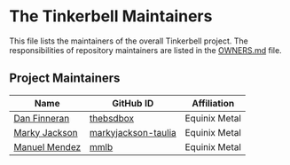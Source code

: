 # The Tinkerbell Maintainers

This file lists the maintainers of the overall Tinkerbell project. The responsibilities of repository maintainers are listed in the [OWNERS.md](OWNERS.md) file.

## Project Maintainers

| Name | GitHub ID | Affiliation |
| ---- | --------- | ----------- |
| [Dan Finneran](mailto:daniel.finneran@gmail.com) | [thebsdbox](https://github.com/thebsdbox) | Equinix Metal |
| [Marky Jackson](mailto:majackson@equinix.com) | [markyjackson-taulia](https://github.com/markyjackson-taulia) | Equinix Metal |
| [Manuel Mendez](mailto:mmendez@equinix.com) | [mmlb](https://github.com/mmlb) | Equinix Metal |
